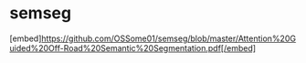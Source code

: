 # semseg

[embed]https://github.com/OSSome01/semseg/blob/master/Attention%20Guided%20Off-Road%20Semantic%20Segmentation.pdf[/embed]

